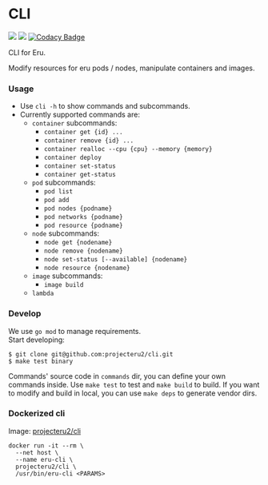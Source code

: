 CLI
=====
![](https://github.com/projecteru2/cli/workflows/goreleaser/badge.svg)
![](https://github.com/projecteru2/cli/workflows/golangci-lint/badge.svg)
[![Codacy Badge](https://app.codacy.com/project/badge/Grade/e9a4c445afb549fea950b4353197e859)](https://www.codacy.com/gh/projecteru2/cli?utm_source=github.com&amp;utm_medium=referral&amp;utm_content=projecteru2/cli&amp;utm_campaign=Badge_Grade)

CLI for Eru.

Modify resources for eru pods / nodes, manipulate containers and images.

### Usage

* Use `cli -h` to show commands and subcommands.
* Currently supported commands are:
  * `container` subcommands:
    * `container get {id} ...`
    * `container remove {id} ...`
    * `container realloc --cpu {cpu} --memory {memory}`
    * `container deploy`
    * `container set-status`
    * `container get-status`
  * `pod` subcommands:
    * `pod list`
    * `pod add`
    * `pod nodes {podname}`
    * `pod networks {podname}`
    * `pod resource {podname}`
  * `node` subcommands:
    * `node get {nodename}`
    * `node remove {nodename}`
    * `node set-status [--available] {nodename}`
    * `node resource {nodename}`
  * `image` subcommands:
    * `image build`
  * `lambda`

### Develop

We use `go mod` to manage requirements.  
Start developing:

```shell
$ git clone git@github.com:projecteru2/cli.git
$ make test binary
```

Commands' source code in `commands` dir, you can define your own commands inside. Use `make test` to test and `make build` to build. If you want to modify and build in local, you can use `make deps` to generate vendor dirs.

### Dockerized cli

Image: [projecteru2/cli](https://hub.docker.com/r/projecteru2/cli/)

```shell
docker run -it --rm \
  --net host \
  --name eru-cli \
  projecteru2/cli \
  /usr/bin/eru-cli <PARAMS>
```